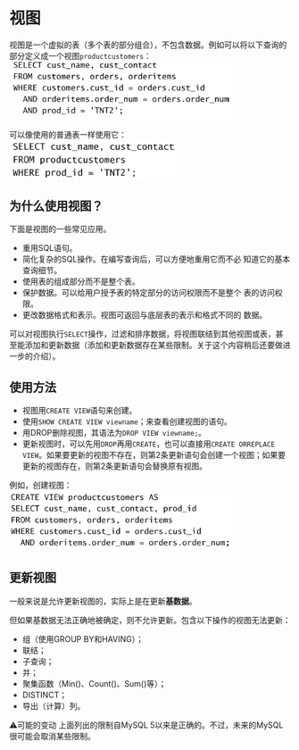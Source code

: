 # 视图

视图是一个虚拟的表（多个表的部分组合），不包含数据。例如可以将以下查询的部分定义成一个视图`productcustomers`：  
<img src="./img/视图-查询-example.png" alt="" width="400"/>

可以像使用的普通表一样使用它：  
<img src="./img/引用视图-example.png" alt="" width="300"/>

## 为什么使用视图？

下面是视图的一些常见应用。

- 重用SQL语句。
- 简化复杂的SQL操作。在编写查询后，可以方便地重用它而不必
知道它的基本查询细节。
- 使用表的组成部分而不是整个表。
- 保护数据。可以给用户授予表的特定部分的访问权限而不是整个
表的访问权限。
- 更改数据格式和表示。视图可返回与底层表的表示和格式不同的
数据。

可以对视图执行`SELECT`操作，过滤和排序数据，将视图联结到其他视图或表，甚
至能添加和更新数据（添加和更新数据存在某些限制。关于这个内容稍后还要做进一步的介绍）。

## 使用方法

- 视图用`CREATE VIEW`语句来创建。
- 使用`SHOW CREATE VIEW viewname`；来查看创建视图的语句。
- 用DROP删除视图，其语法为`DROP VIEW viewname;`。
- 更新视图时，可以先用`DROP`再用`CREATE`，也可以直接用`CREATE ORREPLACE VIEW`。如果要更新的视图不存在，则第2条更新语句会创建一个视图；如果要更新的视图存在，则第2条更新语句会替换原有视图。

例如，创建视图：  
<img src=".img/../img/创建视图-example.png" alt="" width="400"/>

## 更新视图

一般来说是允许更新视图的，实际上是在更新**基数据**。

但如果基数据无法正确地被确定，则不允许更新。包含以下操作的视图无法更新：

- 组（使用GROUP BY和HAVING）；
- 联结；
- 子查询；
- 并；
- 聚集函数（Min()、Count()、Sum()等）；
- DISTINCT；
- 导出（计算）列。

⚠️可能的变动 上面列出的限制自MySQL 5以来是正确的。不过，未来的MySQL很可能会取消某些限制。